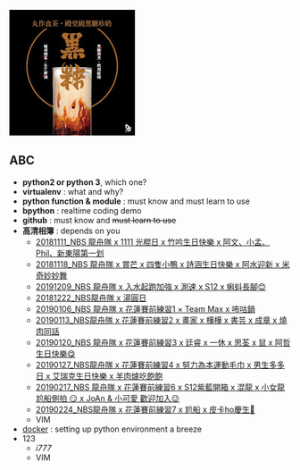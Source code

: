 ![丸作食茶](/下載.jpeg)
## ABC
- **python2  or python 3**, which one?
- **virtualenv** : what and why?
- **python function & module** : must know and must learn to use
- **bpython** : realtime coding demo
- **github** : must know and ~~must learn to use~~ 
- **高清相簿** : depends on you
  - [20181111_NBS 龍舟隊 x 1111 光棍日 x 竹吟生日快樂 x 阿文、小孟、Phil、新東陽第一划](https://photos.google.com/share/AF1QipOXXz_KLYiVel5v_d9LeB_RPGNloJjNzRbDxQ6k468jWQfUP4Hqxa4zvtDYQTIOsw?key=MWJOSlkzNlY0czI2Y0xTWDlqclhGdmcteE9CV0ln)
  - [20181118_NBS 龍舟隊 x 賞芒 x 四隻小鴨 x 詩涵生日快樂 x 阿水迎新 x 米奇妙妙舞](https://photos.google.com/share/AF1QipP4SafsrYaLt4PZhlLlQBcKaorkP-NsTVf3A15Lls9Evk9s_pUvJ2hnUXvr80hj5Q?key=NHZxemlYT3JaVVBiR2tGajNZRTVFR0p4dWlfV2xn)
  - [20191209_NBS 龍舟隊 x 入水起跑加強 x 測速 x S12 x 蝌蚪長腳😊 ](https://photos.google.com/share/AF1QipNxF3VwGY-Mn7IpR_-KzSaT2EtyRjWNbq2gWkMm8Fe1UU-bno5bwWCQppGl3idxdw?key=VGUxTnBXY3NLUld0eUpqOFQ0dEc5WkF2Q3FYeWhn)  
  - [20181222_NBS龍舟隊 x 湯圓日](https://photos.google.com/share/AF1QipPd-DD32WyFrA8L9JXcDQdzcMuhYSJM0tLRKEG7Le01PilZFSUP54lp8ke9MMS9ig?key=MHZGYk5vU3k3Qk5fZmpPckh2ZnFKSGZWLUpzcmJB)  
  - [20190106_NBS 龍舟隊 x 花蓮賽前練習1 × Team Max x 咘咕鍋](https://photos.google.com/share/AF1QipNdtBJ-JpVHKx1Mn4qS1h_spraMgk0s-4S8oum_924OCSceOH1WPagcRql-GhlRJg?key=a0lCelItWVVrOXMtT2NSaFlpbnJXUzQ4NDBXU2xB)
  - [20190113_NBS龍舟隊 x 花蓮賽前練習2 x 畫家 x 樺樺 x 書芸 x 成章 x 燒肉同話](https://photos.google.com/share/AF1QipO6EEazWB7jFJrF2ONP6-fb5t8mW7sBvQGVe6aHd4SNPHr6S0UQEIqzVi3p6xOBug?key=WElsZkFPRmNrZW1UaDRtQ3lDVXVreUhJT0FzbnBn)
  - [20190120_NBS 龍舟隊 x 花蓮賽前練習3 x 廷睿 x 一休 x 思荃 x 鼠 x 阿哲生日快樂😋](https://photos.google.com/share/AF1QipOHhF9ISzh-YHxnlKmhfsyzqWt5iPnLKTnA1cT4W8CTT7znXOl0C6KYMEMQNET_PA?key=dFo5WFJSVFhaSENCZ2lxazVPd0h0ZjYxU0toSHFn)
  - [20190127_NBS龍舟隊 x 花蓮賽前練習4 x 努力為本運動毛巾 x 男生多多日 x 艾瑞克生日快樂 x 羊肉爐吃飽飽](https://photos.google.com/share/AF1QipNlz3LNYCe637WUtEwbx7OSS95kfzyKK8bF6nB3vFHw1NxcAUxUJ6rzj71MGC-yRg?key=SkFPdUVkdVVZZHUtVXRwTnVkN0VWUlJrNnhjaXd3)
  - [20190217_NBS 龍舟隊 x 花蓮賽前練習6 x S12紫藍開箱 x 混龍 x 小女龍 尬船側拍 😏 x JoAn & 小可愛 歡迎加入😉](https://photos.google.com/share/AF1QipNLCQYBnq-K-yCogSL-QmWEGb2nLfBb8MZcQeAM9UDPxCZHDl6oH5nFOfl6xt6x8w?key=RVpMNW42MWVkeF8yY3hNaGJGVDZkaDVKNHZla3R3)
  - [20190224_NBS龍舟隊 x 花蓮賽前練習7 x 尬船 x 皮卡ho慶生🤣](https://photos.google.com/share/AF1QipNg_n_GNTPRziaKkm5qMdDQwcnTm7JCxrA_gpPO1rj7ftvk1s0S8LmYkLwXMptYdA?key=MzdaRmNQcmJRQnV5MmVMSk50UzhwdUhBaTM2a3pR)
  - VIM
- [docker](https://cgh2.github.io/docker101/) : setting up python environment a breeze
 - 123
   - *i777*
   - VIM
